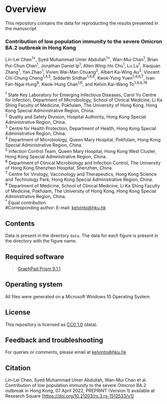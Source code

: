 # Overview

This repository contains the data for reproducting the results presented in the manuscript

### Contribution of low population immunity to the severe Omicron BA.2 outbreak in Hong Kong
Lin-Lei Chen<sup>1\*</sup>, Syed Muhammad Umer Abdullah<sup>1\*</sup>, Wan-Mui Chan<sup>1</sup>, Brian Pui-Chun Chan<sup>1</sup>, Jonathan Daniel Ip<sup>1</sup>, Allen Wing-Ho Chu<sup>1</sup>, Lu Lu<sup>1</sup>, Xiaojuan Zhang<sup>1</sup>, Yan Zhao<sup>1</sup>, Vivien Wai-Man Chuang<sup>2</sup>, Albert Ka-Wing Au<sup>3</sup>, Vincent Chi-Chung Cheng<sup>1,4,5</sup>, Siddarth Sridhar<sup>1,4,6</sup>, Kwok-Yung Yuen<sup>1,4,6,7</sup>, Ivan Fan-Ngai Hung<sup>8</sup>, Kwok-Hung Chan<sup>1,6</sup>, and Kelvin Kai-Wang To<sup>1,4,6,7\#</sup>

<sup>1</sup> State Key Laboratory for Emerging Infectious Diseases, Carol Yu Centre for Infection, Department of Microbiology, School of Clinical Medicine, Li Ka Shing Faculty of Medicine, Pokfulam, The University of Hong Kong, Hong Kong Special Administrative Region, China.  
<sup>2</sup> Quality and Safety Division, Hospital Authority, Hong Kong Special Administrative Region, China.  
<sup>3</sup> Centre for Health Protection, Department of Health, Hong Kong Special Administrative Region, China.  
<sup>4</sup> Department of Microbiology, Queen Mary Hospital, Pokfulam, Hong Kong Special Administrative Region, China.  
<sup>5</sup> Infection Control Team, Queen Mary Hospital, Hong Kong West Cluster, Hong Kong Special Administrative Region, China.  
<sup>6</sup> Department of Clinical Microbiology and Infection Control, The University of Hong Kong Shenzhen Hospital, Shenzhen, China.  
<sup>7</sup> Centre for Virology, Vaccinology and Therapeutics, Hong Kong Science and Technology Park, Hong Kong Special Administrative Region, China.  
<sup>8</sup> Department of Medicine, School of Clinical Medicine, Li Ka Shing Faculty of Medicine, Pokfulam, The University of Hong Kong, Hong Kong Special Administrative Region, China.  
<sup>*</sup> Equal contribution  
\#Corresponding author: E-mail: [kelvinto@hku.hk](mailto:kelvinto@hku.hk)  

## Contents

Data is present in the directory `data`. The data for each figure is present in the directory with the figure name.

## Required software

> [GraphPad Prism 9.1.1](https://www.graphpad.com/scientific-software/prism/) 

## Operating system

All files were generated on a Microsoft Windows 10 Operating System.

## License

This repository is licensed as [CC0 1.0](https://github.com/SMUAbdullah/paper-Omicron-BA.2-outbreak-Hong-Kong/blob/main/LICENSE-CC0) (data).

## Feedback and troubleshooting

For queries or comments, please email at [kelvinto@hku.hk](mailto:kelvinto@hku.hk)

## Citation

Lin-Lei Chen, Syed Muhammad Umer Abdullah, Wan-Mui Chan et al. Contribution of low population immunity to the severe Omicron BA.2 outbreak in Hong Kong, 07 April 2022, PREPRINT (Version 1) available at Research Square [https://doi.org/10.21203/rs.3.rs-1512533/v1]
